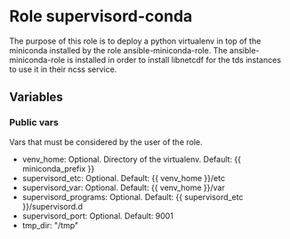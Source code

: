 # Role supervisord-conda

The purpose of this role is to deploy a python virtualenv in top of the miniconda installed by the role ansible-miniconda-role. The ansible-miniconda-role is installed in order to install libnetcdf for the tds instances to use it in their ncss service.

## Variables

### Public vars

Vars that must be considered by the user of the role.

- venv\_home: Optional. Directory of the virtualenv. Default: {{ miniconda\_prefix }}
- supervisord\_etc: Optional. Default: {{ venv\_home }}/etc
- supervisord\_var: Optional. Default: {{ venv\_home }}/var
- supervisord\_programs: Optional. Default: {{ supervisord\_etc }}/supervisord.d
- supervisord\_port: Optional. Default: 9001
- tmp\_dir: "/tmp"
